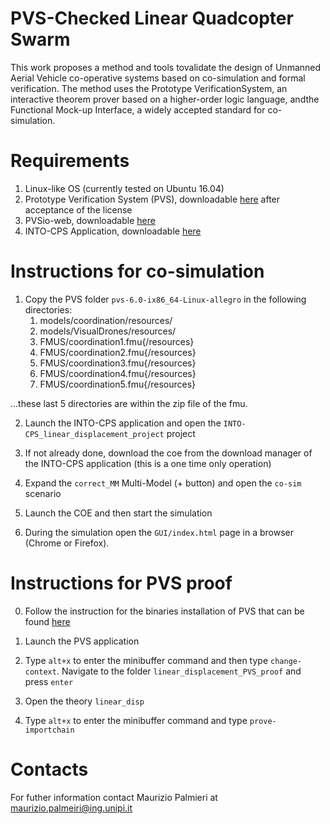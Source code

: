 # PVS-Checked Linear Quadcopter Swarm
This work proposes a method and tools tovalidate the design of Unmanned Aerial Vehicle co-operative systems based on co-simulation and formal verification.  The method uses the Prototype VerificationSystem, an interactive theorem prover based on a higher-order logic language, andthe Functional Mock-up Interface, a widely accepted standard for co-simulation.

# Requirements
 1. Linux-like OS (currently tested on Ubuntu 16.04)
 2. Prototype Verification System (PVS), downloadable [here](http://pvs.csl.sri.com/cgi-bin/downloadlic.cgi?file=pvs-6.0-ix86_64-Linux-allegro.tgz) after acceptance of the license
 3. PVSio-web, downloadable [here](https://github.com/pvsioweb/pvsio-web)
 4. INTO-CPS Application, downloadable [here](https://github.com/INTO-CPS-Association/into-cps-application/releases/download/v4.0.0/into-cps-app-4.0.0-linux-x64.zip)
 
# Instructions for co-simulation

 1. Copy the PVS folder `pvs-6.0-ix86_64-Linux-allegro` in the following directories:
    1. models/coordination/resources/
    2. models/VisualDrones/resources/
    3. FMUS/coordination1.fmu{/resources}
    4. FMUS/coordination2.fmu{/resources}
    5. FMUS/coordination3.fmu{/resources}
    6. FMUS/coordination4.fmu{/resources}
    7. FMUS/coordination5.fmu{/resources}

...these last 5 directories are within the zip file of the fmu.

 2. Launch the INTO-CPS application and open the `INTO-CPS_linear_displacement_project` project

 3. If not already done, download the coe from the download manager of the INTO-CPS application (this is a one time only operation)

 4. Expand the `correct_MM` Multi-Model (+ button) and open the `co-sim` scenario

 5. Launch the COE and then start the simulation

 6. During the simulation open the `GUI/index.html` page in a browser (Chrome or Firefox).  

# Instructions for PVS proof

 0. Follow the instruction for the binaries installation of PVS that can be found [here](http://pvs.csl.sri.com/download.shtml)

 1. Launch the PVS application

 2. Type `alt+x` to enter the minibuffer command and then type `change-context`. Navigate to the folder `linear_displacement_PVS_proof` and press `enter`

 3. Open the theory `linear_disp`

 4. Type `alt+x` to enter the minibuffer command and type `prove-importchain`

# Contacts

For futher information contact Maurizio Palmieri at maurizio.palmeiri@ing.unipi.it


